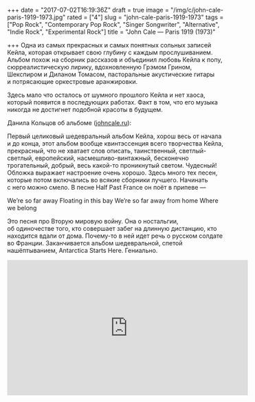 +++
date = "2017-07-02T16:19:36Z"
draft = true
image = "/img/c/john-cale-paris-1919-1973.jpg"
rated = ["4"]
slug = "john-cale-paris-1919-1973"
tags = ["Pop Rock", "Contemporary Pop Rock", "Singer Songwriter", "Alternative", "Indie Rock", "Experimental Rock"]
title = "John Cale — Paris 1919 (1973)"

+++
Одна из самых прекрасных и самых понятных сольных записей Кейла, которая открывает свою глубину с каждым прослушиванием. Альбом похож на сборник рассказов и объединил любовь Кейла к попу, сюрреалистическую лирику, вдохновленную Грэмом Грином, Шекспиром и Диланом Томасом, пасторальные акустические гитары и потрясающие оркестровые аранжировки.

Здесь мало что осталось от шумного прошлого Кейла и нет хаоса, который появится в последующих работах. Факт в том, что его музыка никогда не достигнет подобной красоты в будущем.

Данила Кольцов об альбоме ([johncale.ru](http://johncale.ru/)):

Первый целиковый шедевральный альбом Кейла, хорош весь от начала и до конца, этот альбом вообще квинтэссенция всего творчества Кейла, прекрасный, что не хватает слов описать, таинственный, светлый-светлый, европейский, насмешливо-винтажный, бесконечно трогательный, добрый, весь какой-то проникнутый светом. Чудесный!
Обложка выражает настроение очень хорошо. Здесь много тех песен, которые потом включались во всякие сборники лучшего. Начинать с него можно смело. В песне Half Past France он поёт в припеве —

We’re so far away
Floating in this bay
We’re so far away from home
Where we belong

Это песня про Вторую мировую войну. Она о ностальгии, об одиночестве того, кто совершает забег на длинную дистанцию, кто находится вдали от дома. Почему-то в ней идет речь о русском солдате во Франции. Заканчивается альбом шедевральной, спетой нашёптыванием, Antarctica Starts Here. Гениально.

<iframe width="560" height="315" src="https://www.youtube.com/embed/ges4THjP6iI" frameborder="0" allowfullscreen></iframe>